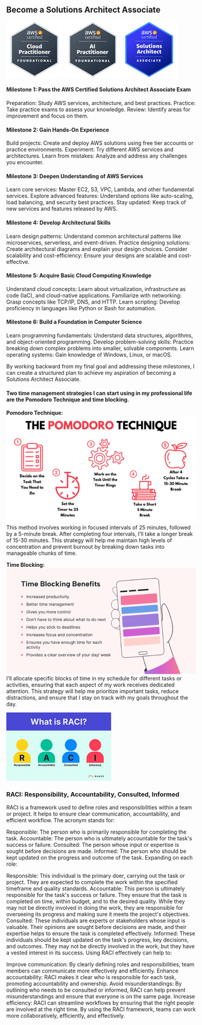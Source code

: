 ## Become a Solutions Architect Associate

![alt text](image-2.png) ![alt text](image-5.png)![alt text](image.png)
#### Milestone 1: Pass the AWS Certified Solutions Architect Associate Exam

Preparation: Study AWS services, architecture, and best practices.
Practice: Take practice exams to assess your knowledge.
Review: Identify areas for improvement and focus on them.

#### Milestone 2: Gain Hands-On Experience

Build projects: Create and deploy AWS solutions using free tier accounts or practice environments.
Experiment: Try different AWS services and architectures.
Learn from mistakes: Analyze and address any challenges you encounter.

#### Milestone 3: Deepen Understanding of AWS Services

Learn core services: Master EC2, S3, VPC, Lambda, and other fundamental services.
Explore advanced features: Understand options like auto-scaling, load balancing, and security best practices.
Stay updated: Keep track of new services and features released by AWS.

#### Milestone 4: Develop Architectural Skills

Learn design patterns: Understand common architectural patterns like microservices, serverless, and event-driven.
Practice designing solutions: Create architectural diagrams and explain your design choices.
Consider scalability and cost-efficiency: Ensure your designs are scalable and cost-effective.

#### Milestone 5: Acquire Basic Cloud Computing Knowledge

Understand cloud concepts: Learn about virtualization, infrastructure as code (IaC), and cloud-native applications.
Familiarize with networking: Grasp concepts like TCP/IP, DNS, and HTTP.
Learn scripting: Develop proficiency in languages like Python or Bash for automation.

#### Milestone 6: Build a Foundation in Computer Science

Learn programming fundamentals: Understand data structures, algorithms, and object-oriented programming.
Develop problem-solving skills: Practice breaking down complex problems into smaller, solvable components.
Learn operating systems: Gain knowledge of Windows, Linux, or macOS.

By working backward from my final goal and addressing these milestones, I can create a structured plan to achieve my aspiration of becoming a Solutions Architect Associate.

#### Two time management strategies I can start using in my professional life are the Pomodoro Technique and time blocking.

**Pomodoro Technique:**  ![alt text](image-10.png)
This method involves working in focused intervals of 25 minutes, followed by a 5-minute break. After completing four intervals, I’ll take a longer break of 15-30 minutes. This strategy will help me maintain high levels of concentration and prevent burnout by breaking down tasks into manageable chunks of time.

**Time Blocking:** ![alt text](time.png)
I’ll allocate specific blocks of time in my schedule for different tasks or activities, ensuring that each aspect of my work receives dedicated attention. This strategy will help me prioritize important tasks, reduce distractions, and ensure that I stay on track with my goals throughout the day.


![alt text](image-9.png)
### RACI: Responsibility, Accountability, Consulted, Informed
RACI is a framework used to define roles and responsibilities within a team or project. It helps to ensure clear communication, accountability, and efficient workflow. The acronym stands for:

Responsible: The person who is primarily responsible for completing the task.
Accountable: The person who is ultimately accountable for the task's success or failure.
Consulted: The person whose input or expertise is sought before decisions are made.
Informed: The person who should be kept updated on the progress and outcome of the task.
Expanding on each role:

Responsible: This individual is the primary doer, carrying out the task or project. They are expected to complete the work within the specified timeframe and quality standards.
Accountable: This person is ultimately responsible for the task's success or failure. They ensure that the task is completed on time, within budget, and to the desired quality. While they may not be directly involved in doing the work, they are responsible for overseeing its progress and making sure it meets the project's objectives.
Consulted: These individuals are experts or stakeholders whose input is valuable. Their opinions are sought before decisions are made, and their expertise helps to ensure the task is completed effectively.
Informed: These individuals should be kept updated on the task's progress, key decisions, and outcomes. They may not be directly involved in the work, but they have a vested interest in its success.
Using RACI effectively can help to:

Improve communication: By clearly defining roles and responsibilities, team members can communicate more effectively and efficiently.
Enhance accountability: RACI makes it clear who is responsible for each task, promoting accountability and ownership.
Avoid misunderstandings: By outlining who needs to be consulted or informed, RACI can help prevent misunderstandings and ensure that everyone is on the same page.
Increase efficiency: RACI can streamline workflows by ensuring that the right people are involved at the right time.
By using the RACI framework, teams can work more collaboratively, efficiently, and effectively.